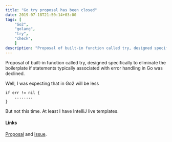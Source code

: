 ```yaml
---
title: "Go try proposal has been closed"
date: 2019-07-18T21:50:14+03:00
tags: [
    "Go2",
    "golang",
    "try",
    "check",
    ]
description: "Proposal of built-in function called try, designed specifically to eliminate the boilerplate if statements typically associated with error handling in Go was declined."
---
```

Proposal of built-in function called try, designed specifically to eliminate the boilerplate if statements typically associated with error handling in Go was declined.
<!--more-->

Well, I was expecting that in Go2 will be less
```
if err != nil {
    ........
}
```
But not this time. At least I have IntelliJ live templates.


#### Links
[Proposal](https://github.com/golang/proposal/blob/master/design/32437-try-builtin.md) and [issue](https://github.com/golang/go/issues/32437).